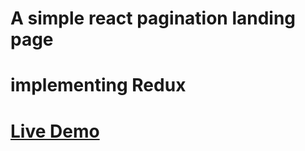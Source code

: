 # A simple react pagination landing page

# implementing Redux

# [Live Demo](https://620f9403e3ede609cbfa8cde--gracious-almeida-4e448e.netlify.app)
